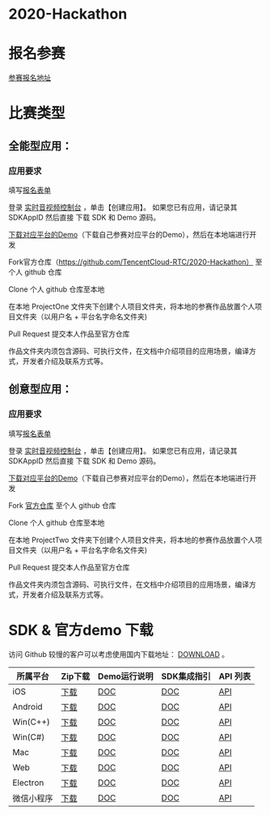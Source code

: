 # 2020-Hackathon

# 报名参赛

[参赛报名地址](https://wj.qq.com/s2/5724914/acf8)




# 比赛类型

## 全能型应用：

### 应用要求

填写[报名表单](https://wj.qq.com/s2/5724914/acf8)

登录 [实时音视频控制台](https://console.cloud.tencent.com/rav) ，单击【创建应用】。 如果您已有应用，请记录其 SDKAppID 然后直接 下载 SDK 和 Demo 源码。

[下载对应平台的Demo](https://github.com/tencentyun/TRTCSDK)（下载自己参赛对应平台的Demo），然后在本地端进行开发

Fork官方仓库（https://github.com/TencentCloud-RTC/2020-Hackathon） 至个人 github 仓库

Clone 个人 github 仓库至本地

在本地 ProjectOne 文件夹下创建个人项目文件夹，将本地的参赛作品放置个人项目文件夹（以用户名 + 平台名字命名文件夹)

Pull Request 提交本人作品至官方仓库

作品文件夹内须包含源码、可执行文件，在文档中介绍项目的应用场景，编译方式，开发者介绍及联系方式等。


## 创意型应用：

### 应用要求

填写[报名表单](https://wj.qq.com/s2/5724914/acf8)

登录 [实时音视频控制台](https://console.cloud.tencent.com/rav) ，单击【创建应用】。 如果您已有应用，请记录其 SDKAppID 然后直接 下载 SDK 和 Demo 源码。

[下载对应平台的Demo](https://github.com/tencentyun/TRTCSDK)（下载自己参赛对应平台的Demo），然后在本地端进行开发

Fork [官方仓库](https://github.com/TencentCloud-RTC/2020-Hackathon) 至个人 github 仓库

Clone 个人 github 仓库至本地

在本地 ProjectTwo 文件夹下创建个人项目文件夹，将本地的参赛作品放置个人项目文件夹（以用户名 + 平台名字命名文件夹)

Pull Request 提交本人作品至官方仓库

作品文件夹内须包含源码、可执行文件，在文档中介绍项目的应用场景，编译方式，开发者介绍及联系方式等。



# SDK & 官方demo 下载

访问 Github 较慢的客户可以考虑使用国内下载地址： [DOWNLOAD](https://cloud.tencent.com/document/product/647/32689) 。

| 所属平台   | Zip下载                                                      | Demo运行说明                                                | SDK集成指引                                                 | API 列表                                                    |
| ---------- | ------------------------------------------------------------ | ----------------------------------------------------------- | ----------------------------------------------------------- | ----------------------------------------------------------- |
| iOS        | [下载](http://liteavsdk-1252463788.cosgz.myqcloud.com/TXLiteAVSDK_TRTC_iOS_latest.zip) | [DOC](https://cloud.tencent.com/document/product/647/32396) | [DOC](https://cloud.tencent.com/document/product/647/32173) | [API](https://cloud.tencent.com/document/product/647/32258) |
| Android    | [下载](http://liteavsdk-1252463788.cosgz.myqcloud.com/TXLiteAVSDK_TRTC_Android_latest.zip) | [DOC](https://cloud.tencent.com/document/product/647/32166) | [DOC](https://cloud.tencent.com/document/product/647/32175) | [API](https://cloud.tencent.com/document/product/647/32267) |
| Win(C++)   | [下载](http://liteavsdk-1252463788.cosgz.myqcloud.com/TXLiteAVSDK_TRTC_Win_latest.zip) | [DOC](https://cloud.tencent.com/document/product/647/32397) | [DOC](https://cloud.tencent.com/document/product/647/32178) | [API](https://cloud.tencent.com/document/product/647/32268) |
| Win(C#)    | [下载](http://liteavsdk-1252463788.cosgz.myqcloud.com/TXLiteAVSDK_TRTC_Win_latest.zip) | [DOC](https://cloud.tencent.com/document/product/647/32397) | [DOC](https://cloud.tencent.com/document/product/647/32178) | [API](https://cloud.tencent.com/document/product/647/36776) |
| Mac        | [下载](http://liteavsdk-1252463788.cosgz.myqcloud.com/TXLiteAVSDK_TRTC_Mac_latest.tar.bz2) | [DOC](https://cloud.tencent.com/document/product/647/32396) | [DOC](https://cloud.tencent.com/document/product/647/32176) | [API](https://cloud.tencent.com/document/product/647/32258) |
| Web        | [下载](https://liteavsdk-1252463788.cosgz.myqcloud.com/H5_latest.zip) | [DOC](https://cloud.tencent.com/document/product/647/32398) | [DOC](https://cloud.tencent.com/document/product/647/16863) | [API](https://cloud.tencent.com/document/product/647/17249) |
| Electron   | [下载](http://liteavsdk-1252463788.cosgz.myqcloud.com/TXLiteAVSDK_TRTC_Electron_latest.zip) | [DOC](https://cloud.tencent.com/document/product/647/38548) | [DOC](https://cloud.tencent.com/document/product/647/38549) | [API](https://cloud.tencent.com/document/product/647/38551) |
| 微信小程序 | [下载](http://liteavsdk-1252463788.cosgz.myqcloud.com/TRTC_WXMini_latest.zip) | [DOC](https://cloud.tencent.com/document/product/647/32399) | [DOC](https://cloud.tencent.com/document/product/647/32183) | [API](https://cloud.tencent.com/document/product/647/17018) |

